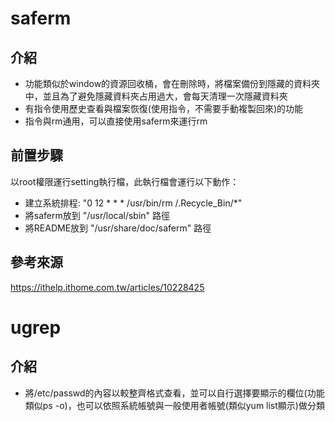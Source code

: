 # saferm
## 介紹
* 功能類似於window的資源回收桶，會在刪除時，將檔案備份到隱藏的資料夾中，並且為了避免隱藏資料夾占用過大，會每天清理一次隱藏資料夾
* 有指令使用歷史查看與檔案恢復(使用指令，不需要手動複製回來)的功能
* 指令與rm通用，可以直接使用saferm來運行rm
## 前置步驟
以root權限運行setting執行檔，此執行檔會運行以下動作：
* 建立系統排程: "0 12 * * * /usr/bin/rm /.Recycle_Bin/*"
* 將saferm放到 "/usr/local/sbin" 路徑
* 將README放到 "/usr/share/doc/saferm" 路徑
## 參考來源
https://ithelp.ithome.com.tw/articles/10228425

# ugrep
## 介紹
* 將/etc/passwd的內容以較整齊格式查看，並可以自行選擇要顯示的欄位(功能類似ps -o)，也可以依照系統帳號與一般使用者帳號(類似yum list顯示)做分類

